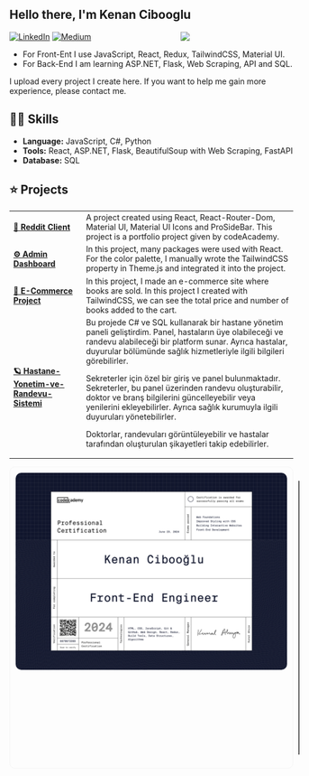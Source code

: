 <h2> Hello there, I'm Kenan Cibooglu</h2>

<img align="right" src="https://media0.giphy.com/media/v1.Y2lkPTc5MGI3NjExcGZpNTV0dmV0NTU1bHphZWhwZGE4NW55YTgyeW40MTJkZ21vMGRqNCZlcD12MV9pbnRlcm5hbF9naWZfYnlfaWQmY3Q9Zw/5xtDarvIoOPycEv4Hza/giphy.gif" width='200'/>

[![LinkedIn](https://img.shields.io/badge/LinkedIn-4682B4?style=for-the-badge&logo=linkedin&logoColor=white)](https://www.linkedin.com/in/cibokenan24/)
[![Medium](https://img.shields.io/badge/Medium-555555?style=for-the-badge&logo=medium&logoColor=white)](https://medium.com/@yolbirsurekbinbir)

- For Front-Ent I use JavaScript, React, Redux, TailwindCSS, Material UI.
- For Back-End I am learning ASP.NET, Flask, Web Scraping, API and SQL.

I upload every project I create here. If you want to help me gain more experience, please contact me.

## 👨‍💻 Skills

- **Language:** JavaScript, C#, Python
- **Tools:** React, ASP.NET, Flask, BeautifulSoup with Web Scraping, FastAPI
- **Database:** SQL

## ⭐️ Projects

<table>
  <tbody>
    <tr>
      <td><a href="https://github.com/kenancibooglu/Reddit-Client-Project"><b>🚀 Reddit Client</b></a></td>
      <td>A project created using React, React-Router-Dom, Material UI, Material UI Icons and ProSideBar. This project is a portfolio project given by codeAcademy.</td>
    </tr>
	  <tr>
      <td><a href="https://github.com/kenancibooglu/Admin-Dashboard-Project"><b>⚙️ Admin Dashboard</b></a></td>
      <td>In this project, many packages were used with React. For the color palette, I manually wrote the TailwindCSS property in Theme.js and integrated it into the project. </td>
    </tr>
    <tr>
      <td><a href="https://github.com/kenancibooglu/E-Commerce-Project"><b>🤖 E-Commerce Project</b></a></td>
      <td>In this project, I made an e-commerce site where books are sold. In this project I created with TailwindCSS, we can see the total price and number of books added to the cart.</td>
    </tr>
    <tr>
      <td><a href="https://github.com/kenancibooglu/Hastane-Yonetim-ve-Randevu-Sistemi"><b> 🪐 Hastane-Yonetim-ve-Randevu-Sistemi </b></a></td>
      <td>Bu projede C# ve SQL kullanarak bir hastane yönetim paneli geliştirdim. Panel, hastaların üye olabileceği ve randevu alabileceği bir platform sunar. Ayrıca hastalar, duyurular bölümünde sağlık hizmetleriyle ilgili bilgileri görebilirler.

Sekreterler için özel bir giriş ve panel bulunmaktadır. Sekreterler, bu panel üzerinden randevu oluşturabilir, doktor ve branş bilgilerini güncelleyebilir veya yenilerini ekleyebilirler. Ayrıca sağlık kurumuyla ilgili duyuruları yönetebilirler.

Doktorlar, randevuları görüntüleyebilir ve hastalar tarafından oluşturulan şikayetleri takip edebilirler.</td>
</tr>

  </tbody>
</table>

<div style="display: flex; align-items: flex-start; border: 1px solid whitesmoke; border-radius: 10px; padding: 10px;">
  <img src="./Front-End Engineer.png" alt="certification" width="600" style="margin-right: 20px; border-radius: 10px;"/>

  <table border="1" cellpadding="10" cellspacing="0" style="border-collapse: collapse; width: 100%;">
    <thead>
      <tr>
        <th style="border: 1px solid whitesmoke; border-radius: 10px 0 0 0;">Category</th>
        <th style="border: 1px solid whitesmoke; border-radius: 0 10px 0 0;">Topics</th>
      </tr>
    </thead>
    <tbody>
      <tr>
        <td style="border: 1px solid whitesmoke;">Web Foundations</td>
        <td style="border: 1px solid whitesmoke;">HTML, CSS</td>
      </tr>
      <tr>
        <td style="border: 1px solid whitesmoke;">Improved Styling with CSS</td>
        <td style="border: 1px solid whitesmoke;">Web Design</td>
      </tr>
      <tr>
        <td style="border: 1px solid whitesmoke;">Building Interactive Websites</td>
        <td style="border: 1px solid whitesmoke;">JavaScript, Web Design</td>
      </tr>
      <tr>
        <td style="border: 1px solid whitesmoke;">Front-End Development</td>
        <td style="border: 1px solid whitesmoke;">
          JavaScript Syntax, Async JavaScript, HTTP Request, Web Apps, React and Redux, Git and GitHub
        </td>
      </tr>
      <tr>
        <td style="border: 1px solid whitesmoke; border-radius: 0 0 0 10px;">Interview Prep</td>
        <td style="border: 1px solid whitesmoke; border-radius: 0 0 10px 0;">
          Data Structures, Algorithms, Search and Graph Search Algorithms
        </td>
      </tr>
    </tbody>
  </table>
</div>